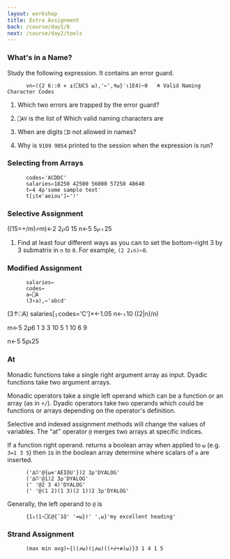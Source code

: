 ```yaml
---
layout: workshop
title: Extra Assignment
back: /course/day1/8
next: /course/day2/tools
---
```


### What's in a Name?

Study the following expression. It contains an error guard. 

```APL      
      vn←({2 6::0 ⋄ ⍎(⎕UCS ⍵),'←',⍕⍵}¨⍳1E4)~0   ⍝ Valid Naming Character Codes
```

1. Which two errors are trapped by the error guard? 

1. `⎕AV` is the list of 
   Which valid naming characters are 

1. When are digits `⎕D` not allowed in names?

1. Why is `9109 9054` printed to the session when the expression is run?

### Selecting from Arrays

```APL
      codes←'ACDDC'
      salaries←18250 42500 56000 57250 48640 
      t←4 4⍴'some sample text'
      t[⍸t∊'aeiou']←'!'
```

### Selective Assignment

((15=+/m)⌿m)←2 2⍴0 15
n←5 5⍴⍳25

1. Find at least four different ways as you can to set the bottom-right 3 by 3 submatrix in `n` to `0`.
   For example, `(2 2↓n)←0`.

### Modified Assignment

```APL
      salaries←
      codes←
      a←⎕A
      (3↑a),←'abcd'

```
(3↑⎕A)
salaries[⍸codes='C']×←1.05
n←⍳10
((2|n)/n)

m←5 2⍴6 1 3 3 10 5 1 10 6 9

n←5 5⍴⍳25

### At

Monadic functions take a single right argument array as input. Dyadic functions take two argument arrays.

Monadic operators take a single left operand which can be a function or an array (as in `+/`). Dyadic operators take two operands which could be functions or arrays depending on the operator's definition.

Selective and indexed assignment methods will change the values of variables. The "at" operator `@` merges two arrays at specific indices.

If a function right operand. returns a boolean array when applied to `⍵` (e.g. `3=1 3 5`) then `1`s in the boolean array determine where scalars of `⍺` are inserted.

```APL
      ('∆⍥'@{⍵∊'AEIOU'})2 3⍴'DYALOG'
      ('∆⍥'@1)2 3⍴'DYALOG'
      (' '@2 3 4)'DYALOG'
      (' '@(1 2)(1 3)(2 1))2 3⍴'DYALOG'
```

Generally, the left operand to `@` is 

```APL
      {1↓(1∘⎕C@{¯1⌽' '=⍵})' ',⍵}'my excellent heading'
```

### Strand Assignment

```APL
      (max min avg)←{(⌈⌿⍵)(⌊⌿⍵)((+⌿÷≢)⍵)}3 1 4 1 5
```